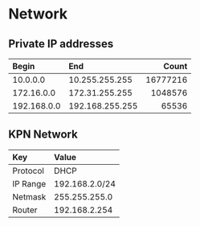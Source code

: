 # Network

## Private IP addresses

| Begin       | End             | Count    |
| :---------- | :-------------- | -------: |
| 10.0.0.0    | 10.255.255.255  | 16777216 |
| 172.16.0.0  | 172.31.255.255  |  1048576 |
| 192.168.0.0 | 192.168.255.255 |    65536 |

## KPN Network

| Key      | Value          |
| :------- | :------------- |
| Protocol | DHCP           |
| IP Range | 192.168.2.0/24 |
| Netmask  | 255.255.255.0  |
| Router   | 192.168.2.254  |

